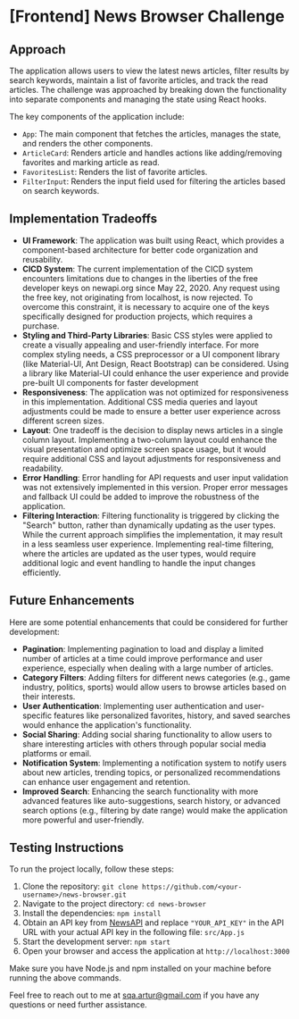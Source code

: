 # [Frontend] News Browser Challenge

## Approach

The application allows users to view the latest news articles, filter results by search keywords, maintain a list of favorite articles, and track the read articles. The challenge was approached by breaking down the functionality into separate components and managing the state using React hooks.

The key components of the application include:

- `App`: The main component that fetches the articles, manages the state, and renders the other components.
- `ArticleCard`: Renders article and handles actions like adding/removing favorites and marking article as read.
- `FavoritesList`: Renders the list of favorite articles.
- `FilterInput`: Renders the input field used for filtering the articles based on search keywords.

## Implementation Tradeoffs

- **UI Framework**: The application was built using React, which provides a component-based architecture for better code organization and reusability.
- **CICD System**: The current implementation of the CICD system encounters limitations due to changes in the liberties of the free developer keys on newapi.org since May 22, 2020. Any request using the free key, not originating from localhost, is now rejected. To overcome this constraint, it is necessary to acquire one of the keys specifically designed for production projects, which requires a purchase.
- **Styling and Third-Party Libraries**: Basic CSS styles were applied to create a visually appealing and user-friendly interface. For more complex styling needs, a CSS preprocessor or a UI component library (like Material-UI, Ant Design, React Bootstrap) can be considered. Using a library like Material-UI could enhance the user experience and provide pre-built UI components for faster development
- **Responsiveness**: The application was not optimized for responsiveness in this implementation. Additional CSS media queries and layout adjustments could be made to ensure a better user experience across different screen sizes.
- **Layout**: One tradeoff is the decision to display news articles in a single column layout. Implementing a two-column layout could enhance the visual presentation and optimize screen space usage, but it would require additional CSS and layout adjustments for responsiveness and readability.
- **Error Handling**: Error handling for API requests and user input validation was not extensively implemented in this version. Proper error messages and fallback UI could be added to improve the robustness of the application.
- **Filtering Interaction**: Filtering functionality is triggered by clicking the "Search" button, rather than dynamically updating as the user types. While the current approach simplifies the implementation, it may result in a less seamless user experience. Implementing real-time filtering, where the articles are updated as the user types, would require additional logic and event handling to handle the input changes efficiently.

## Future Enhancements

Here are some potential enhancements that could be considered for further development:

- **Pagination**: Implementing pagination to load and display a limited number of articles at a time could improve performance and user experience, especially when dealing with a large number of articles.
- **Category Filters**: Adding filters for different news categories (e.g., game industry, politics, sports) would allow users to browse articles based on their interests.
- **User Authentication**: Implementing user authentication and user-specific features like personalized favorites, history, and saved searches would enhance the application's functionality.
- **Social Sharing**: Adding social sharing functionality to allow users to share interesting articles with others through popular social media platforms or email.
- **Notification System**: Implementing a notification system to notify users about new articles, trending topics, or personalized recommendations can enhance user engagement and retention.
- **Improved Search**: Enhancing the search functionality with more advanced features like auto-suggestions, search history, or advanced search options (e.g., filtering by date range) would make the application more powerful and user-friendly.

## Testing Instructions

To run the project locally, follow these steps:

1. Clone the repository: `git clone https://github.com/<your-username>/news-browser.git`
2. Navigate to the project directory: `cd news-browser`
3. Install the dependencies: `npm install`
4. Obtain an API key from [NewsAPI](https://newsapi.org/) and replace `"YOUR_API_KEY"` in the API URL with your actual API key in the following file: `src/App.js`
5. Start the development server: `npm start`
6. Open your browser and access the application at `http://localhost:3000`

Make sure you have Node.js and npm installed on your machine before running the above commands.

Feel free to reach out to me at sqa.artur@gmail.com if you have any questions or need further assistance.
